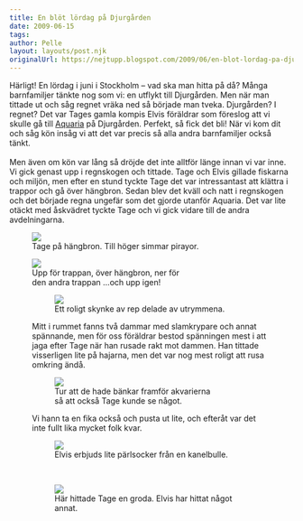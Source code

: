 ```yaml
---
title: En blöt lördag på Djurgården
date: 2009-06-15
tags: 	
author: Pelle
layout: layouts/post.njk
originalUrl: https://nejtupp.blogspot.com/2009/06/en-blot-lordag-pa-djurgarden.html
---
```


Härligt! En lördag i juni i Stockholm – vad ska man hitta på då? Många barnfamiljer tänkte nog som vi: en utflykt till Djurgården. Men när man tittade ut och såg regnet vräka ned så började man tveka. Djurgården? I regnet? Det var Tages gamla kompis Elvis föräldrar som föreslog att vi skulle gå till <a href="http://www.aquaria.se/">Aquaria</a> på Djurgården. Perfekt, så fick det bli! När vi kom dit och såg kön insåg vi att det var precis så alla andra barnfamiljer också tänkt.<br><br>Men även om kön var lång så dröjde det inte alltför länge innan vi var inne. Vi gick genast upp i regnskogen och tittade. Tage och Elvis gillade fiskarna och miljön, men efter en stund tyckte Tage det var intressantast att klättra i trappor och gå över hängbron. Sedan blev det kväll och natt i regnskogen och det började regna ungefär som det gjorde utanför Aquaria. Det var lite otäckt med åskvädret tyckte Tage och vi gick vidare till de andra avdelningarna.

<figure>
	<img src="../../../img/2009/06/_MG_5416_1024pix.jpg">
	<figcaption>Tage på hängbron. Till höger simmar pirayor.</figcaption>
</figure><figure>
	<img src="../../../img/2009/06/_MG_5410_1024pix.jpg">
	<figcaption>Upp för trappan, över hängbron, ner för<br>den andra trappan ...och upp igen!</figcaption>

<figure>
	<img src="../../../img/2009/06/_MG_5424_1024pix.jpg">
	<figcaption>Ett roligt skynke av rep delade av utrymmena.</figcaption>
</figure>Mitt i rummet fanns två dammar med slamkrypare och annat spännande, men för oss föräldrar bestod spänningen mest i att jaga efter Tage när han rusade rakt mot dammen. Han tittade visserligen lite på hajarna, men det var nog mest roligt att rusa omkring ändå.

<figure>
	<img src="../../../img/2009/06/_MG_5374_1024pix.jpg">
	<figcaption>Tur att de hade bänkar framför akvarierna<br>så att också Tage kunde se något.</figcaption>
</figure>

Vi hann ta en fika också och pusta ut lite, och efteråt var det inte fullt lika mycket folk kvar.

<figure>
	<img src="../../../img/2009/06/_MG_5352_1024pix.jpg">
	<figcaption>Elvis erbjuds lite pärlsocker från en kanelbulle.</figcaption>
</figure>

<br><figure>
	<img src="../../../img/2009/06/_MG_5367_1024pix.jpg">
	<figcaption>Här hittade Tage en groda. Elvis har hittat något annat.</figcaption>

